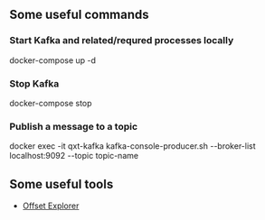 ## Some useful commands

### Start Kafka and related/requred processes locally
docker-compose up -d 

### Stop Kafka 
docker-compose stop 

### Publish a message to a topic
docker exec -it qxt-kafka kafka-console-producer.sh --broker-list localhost:9092 --topic topic-name

## Some useful tools

* [Offset Explorer](https://offsetexplorer.com/download.html)